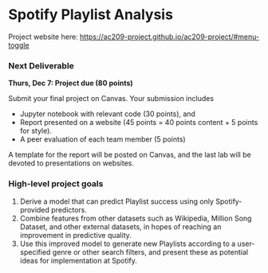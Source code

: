 # Spotify Playlist Analysis

Project website here: https://ac209-project.github.io/ac209-project/#menu-toggle

### Next Deliverable
**Thurs, Dec 7: Project due (80 points)**

Submit your final project on Canvas. Your submission includes
- Jupyter notebook with relevant code (30 points), and
- Report presented on a website (45 points = 40 points content + 5 points for style).
- A peer evaluation of each team member (5 points)

A template for the report will be posted on Canvas, and the last lab will be devoted to
presentations on websites.

### High-level project goals
1. Derive a model that can predict Playlist success using only Spotify-provided predictors.
2. Combine features from other datasets such as Wikipedia, Million Song Dataset, and other external datasets, in hopes of reaching an improvement in predictive quality.
3. Use this improved model to generate new Playlists according to a user-specified genre or other search filters, and present these as potential ideas for implementation at Spotify.

